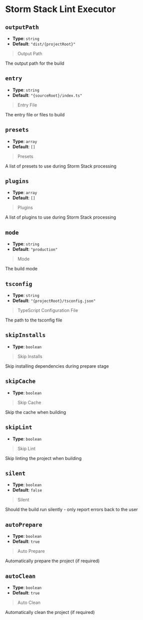 
<!-- Generated by @storm-software/untyped -->
<!-- Do not edit this file directly -->

# Storm Stack Lint Executor

## `outputPath`
- **Type**: `string`
- **Default**: `"dist/{projectRoot}"`

> Output Path


The output path for the build


## `entry`
- **Type**: `string`
- **Default**: `"{sourceRoot}/index.ts"`

> Entry File


The entry file or files to build


## `presets`
- **Type**: `array`
- **Default**: `[]`

> Presets


A list of presets to use during Storm Stack processing


## `plugins`
- **Type**: `array`
- **Default**: `[]`

> Plugins


A list of plugins to use during Storm Stack processing


## `mode`
- **Type**: `string`
- **Default**: `"production"`

> Mode


The build mode


## `tsconfig`
- **Type**: `string`
- **Default**: `"{projectRoot}/tsconfig.json"`

> TypeScript Configuration File


The path to the tsconfig file


## `skipInstalls`
- **Type**: `boolean`

> Skip Installs


Skip installing dependencies during prepare stage


## `skipCache`
- **Type**: `boolean`

> Skip Cache


Skip the cache when building


## `skipLint`
- **Type**: `boolean`

> Skip Lint


Skip linting the project when building


## `silent`
- **Type**: `boolean`
- **Default**: `false`

> Silent


Should the build run silently - only report errors back to the user


## `autoPrepare`
- **Type**: `boolean`
- **Default**: `true`

> Auto Prepare


Automatically prepare the project (if required)


## `autoClean`
- **Type**: `boolean`
- **Default**: `true`

> Auto Clean


Automatically clean the project (if required)


